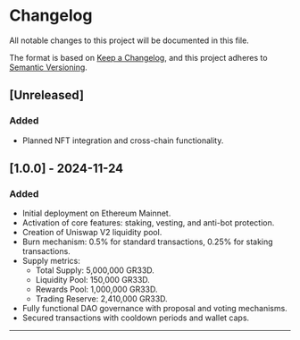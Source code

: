 # Changelog

All notable changes to this project will be documented in this file.

The format is based on [Keep a Changelog](https://keepachangelog.com/en/1.0.0/),
and this project adheres to [Semantic Versioning](https://semver.org/spec/v2.0.0.html).

## [Unreleased]

### Added
- Planned NFT integration and cross-chain functionality.

## [1.0.0] - 2024-11-24
### Added
- Initial deployment on Ethereum Mainnet.
- Activation of core features: staking, vesting, and anti-bot protection.
- Creation of Uniswap V2 liquidity pool.
- Burn mechanism: 0.5% for standard transactions, 0.25% for staking transactions.
- Supply metrics:
  - Total Supply: 5,000,000 GR33D.
  - Liquidity Pool: 150,000 GR33D.
  - Rewards Pool: 1,000,000 GR33D.
  - Trading Reserve: 2,410,000 GR33D.
- Fully functional DAO governance with proposal and voting mechanisms.
- Secured transactions with cooldown periods and wallet caps.

---

